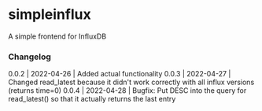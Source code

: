 # simpleinflux
A simple frontend for InfluxDB

### Changelog
0.0.2 | 2022-04-26 | Added actual functionality
0.0.3 | 2022-04-27 | Changed read\_latest because it didn't work correctly with all influx versions (returns time=0)
0.0.4 | 2022-04-28 | Bugfix: Put DESC into the query for read\_latest() so that it actually returns the last entry
